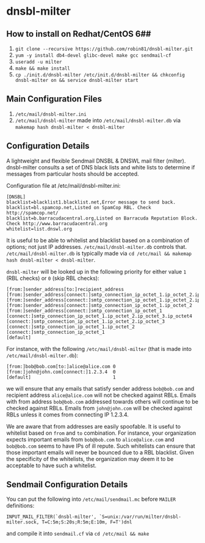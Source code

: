 dnsbl-milter
============

## How to install on Redhat/CentOS 6##

1. `git clone --recursive https://github.com/robin81/dnsbl-milter.git`
1. `yum -y install db4-devel glibc-devel make gcc sendmail-cf`
1. `useradd -u milter`
1. `make && make install`
1. `cp ./init.d/dnsbl-milter /etc/init.d/dnsbl-milter && chkconfig dnsbl-milter on && service dnsbl-milter start`

## Main Configuration Files ##
1. `/etc/mail/dnsbl-milter.ini`
1. `/etc/mail/dnsbl-milter` made into `/etc/mail/dnsbl-milter.db` via `makemap hash dnsbl-milter < dnsbl-milter`

## Configuration Details ##

A lightweight and flexible Sendmail DNSBL &amp; DNSWL mail filter (milter). dnsbl-milter consults a set of DNS black lists and white lists to determine if messages from particular hosts should be accepted.

Configuration file at /etc/mail/dnsbl-milter.ini:

```
[DNSBL]
blacklist=blacklist1.blacklist.net,Error message to send back.
blacklist=bl.spamcop.net,Listed on SpamCop RBL. Check http://spamcop.net/
blacklist=b.barracudacentral.org,Listed on Barracuda Reputation Block. Check http://www.barracudacentral.org
whitelist=list.dnswl.org
```

It is useful to be able to whitelist and blacklist based on a combination of options; not just IP addresses.
`/etc/mail/dnsbl-milter.db` controls that. `/etc/mail/dnsbl-milter.db` is typically made via `cd /etc/mail && makemap hash dnsbl-milter < dnsbl-milter`.

`dnsbl-milter` will be looked up in the following priority for either value `1` (RBL checks) or `0` (skip RBL checks):
```
[from:]sender_address[to:]recipient_address
[from:]sender_address[connect:]smtp_connection_ip_octet_1.ip_octet_2.ip_octet_3.ip_octet4
[from:]sender_address[connect:]smtp_connection_ip_octet_1.ip_octet_2.ip_octet_3
[from:]sender_address[connect:]smtp_connection_ip_octet_1.ip_octet_2
[from:]sender_address[connect:]smtp_connection_ip_octet_1
[connect:]smtp_connection_ip_octet_1.ip_octet_2.ip_octet_3.ip_octet4
[connect:]smtp_connection_ip_octet_1.ip_octet_2.ip_octet_3
[connect:]smtp_connection_ip_octet_1.ip_octet_2
[connect:]smtp_connection_ip_octet_1
[default]
```

For instance, with the following `/etc/mail/dnsbl-milter` (that is made into `/etc/mail/dnsbl-milter.db`):
```
[from:]bob@bob.com[to:]alice@alice.com 0
[from:]john@john.com[connect:]1.2.3.4  0
[default]                              1
```
we will ensure that any emails that satisfy sender address `bob@bob.com` and recipient address `alice@alice.com` will not be checked against RBLs. Emails with from address `bob@bob.com` addressed towards others will continue to be checked against RBLs. Emails from `john@john.com` will be checked against RBLs unless it comes from connecting IP 1.2.3.4.

We are aware that from addresses are easily spoofable. It is useful to whitelist based on `from` and `to` combination. For instance, your organization expects important emails from `bob@bob.com` to `alice@alice.com` and `bob@bob.com` seems to have IPs of ill repute. Such whitelists can ensure that those important emails will never be bounced due to a RBL blacklist. Given the specificity of the whitelists, the organization may deem it to be acceptable to have such a whitelist.

## Sendmail Configuration Details ##

You can put the following into `/etc/mail/sendmail.mc` before `MAILER` definitions:
```
INPUT_MAIL_FILTER(`dnsbl-milter', `S=unix:/var/run/milter/dnsbl-milter.sock, T=C:5m;S:20s;R:5m;E:10m, F=T')dnl
```
and compile it into `sendmail.cf` via `cd /etc/mail && make`
